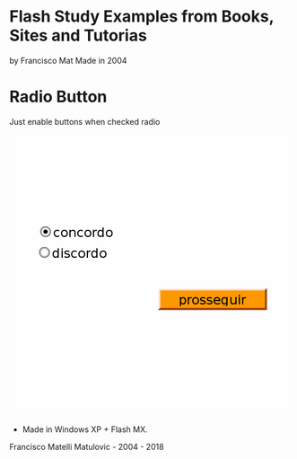 # Flash Study Examples from Books, Sites and Tutorias
by Francisco Mat
Made in 2004

# Radio Button
Just enable buttons when checked radio

![Du Fay Law](2018-06-10-study-example.png)

* Made in Windows XP + Flash MX.

Francisco Matelli Matulovic - 2004 - 2018